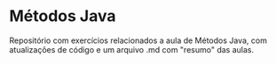 # Métodos Java

Repositório com exercícios relacionados a aula de Métodos Java, com atualizações de código e um arquivo .md com "resumo" das aulas.
